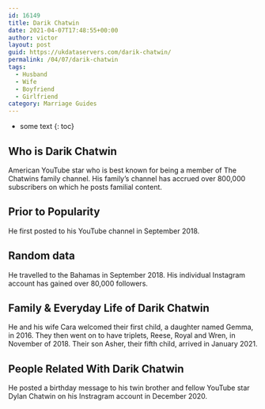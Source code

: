 ```yaml
---
id: 16149
title: Darik Chatwin
date: 2021-04-07T17:48:55+00:00
author: victor
layout: post
guid: https://ukdataservers.com/darik-chatwin/
permalink: /04/07/darik-chatwin
tags:
  - Husband
  - Wife
  - Boyfriend
  - Girlfriend
category: Marriage Guides
---
```


* some text
{: toc}


## Who is Darik Chatwin



American YouTube star who is best known for being a member of The Chatwins family channel. His family&#8217;s channel has accrued over 800,000 subscribers on which he posts familial content. 

                
                
                
## Prior to Popularity



He first posted to his YouTube channel in September 2018. 

                
                
                
## Random data



He travelled to the Bahamas in September 2018. His individual Instagram account has gained over 80,000 followers. 

                
                
                
## Family & Everyday Life of Darik Chatwin



He and his wife Cara welcomed their first child, a daughter named Gemma, in 2016. They then went on to have triplets, Reese, Royal and Wren, in November of 2018. Their son Asher, their fifth child, arrived in January 2021.

                
                
                
## People Related With Darik Chatwin



He posted a birthday message to his twin brother and fellow YouTube star Dylan Chatwin on his Instragram account in December 2020.

                
              
            
          
          
          